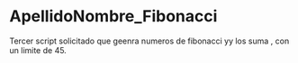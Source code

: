 # ApellidoNombre_Fibonacci
Tercer script solicitado que geenra numeros de fibonacci  yy los suma , con un limite de 45.
